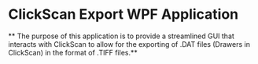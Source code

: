 # ClickScan Export WPF Application

** The purpose of this application is to provide a streamlined GUI that interacts with ClickScan to allow for the exporting of .DAT files (Drawers in ClickScan) in the format of .TIFF files.**
